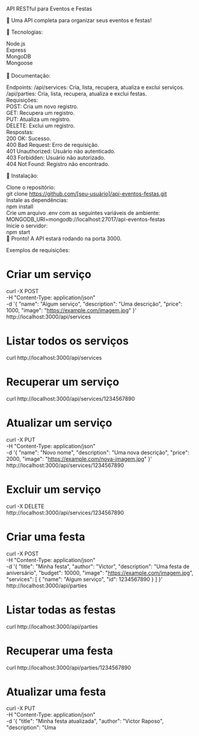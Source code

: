
API RESTful para Eventos e Festas

🎪 Uma API completa para organizar seus eventos e festas!

🚀 Tecnologias:

Node.js <br>
Express <br>
MongoDB <br>
Mongoose <br>
<br>
📃 Documentação:

Endpoints:
/api/services: Cria, lista, recupera, atualiza e exclui serviços. <br>
/api/parties: Cria, lista, recupera, atualiza e exclui festas. <br>
Requisições:  <br>
POST: Cria um novo registro. <br>
GET: Recupera um registro. <br>
PUT: Atualiza um registro. <br>
DELETE: Exclui um registro. <br>
Respostas: <br>
200 OK: Sucesso. <br>
400 Bad Request: Erro de requisição. <br>
401 Unauthorized: Usuário não autenticado. <br>
403 Forbidden: Usuário não autorizado. <br>
404 Not Found: Registro não encontrado. <br>

🔨 Instalação: 

Clone o repositório: <br>
git clone https://github.com/[seu-usuário]/api-eventos-festas.git <br>
Instale as dependências: <br>
npm install <br>
Crie um arquivo .env com as seguintes variáveis de ambiente: <br>
MONGODB_URI=mongodb://localhost:27017/api-eventos-festas <br>
Inicie o servidor: <br>
npm start <br>
🎉 Pronto! A API estará rodando na porta 3000. <br>

Exemplos de requisições: <br>

# Criar um serviço <br>
curl -X POST \
  -H "Content-Type: application/json" \
  -d '{
    "name": "Algum serviço",
    "description": "Uma descrição",
    "price": 1000,
    "image": "https://example.com/imagem.jpg"
  }' \
  http://localhost:3000/api/services
<br>
# Listar todos os serviços  <br>
curl http://localhost:3000/api/services

# Recuperar um serviço
curl http://localhost:3000/api/services/1234567890

# Atualizar um serviço
curl -X PUT \
  -H "Content-Type: application/json" \
  -d '{
    "name": "Novo nome",
    "description": "Uma nova descrição",
    "price": 2000,
    "image": "https://example.com/nova-imagem.jpg"
  }' \
  http://localhost:3000/api/services/1234567890
<br>
# Excluir um serviço <br>
curl -X DELETE \
  http://localhost:3000/api/services/1234567890

# Criar uma festa
curl -X POST \
  -H "Content-Type: application/json" \
  -d '{
    "title": "Minha festa",
    "author": "Victor",
    "description": "Uma festa de aniversário",
    "budget": 10000,
    "image": "https://example.com/imagem.jpg",
    "services": [
      {
        "name": "Algum serviço",
        "id": 1234567890
      }
    ]
  }' \
  http://localhost:3000/api/parties
<br>
# Listar todas as festas <br>
curl http://localhost:3000/api/parties
<br>
# Recuperar uma festa
curl http://localhost:3000/api/parties/1234567890
<br>
# Atualizar uma festa
curl -X PUT \
  -H "Content-Type: application/json" \
  -d '{
    "title": "Minha festa atualizada",
    "author": "Victor Raposo",
    "description": "Uma
